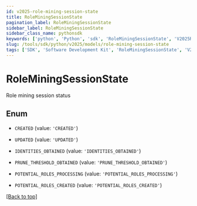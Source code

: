 ```yaml
---
id: v2025-role-mining-session-state
title: RoleMiningSessionState
pagination_label: RoleMiningSessionState
sidebar_label: RoleMiningSessionState
sidebar_class_name: pythonsdk
keywords: ['python', 'Python', 'sdk', 'RoleMiningSessionState', 'V2025RoleMiningSessionState'] 
slug: /tools/sdk/python/v2025/models/role-mining-session-state
tags: ['SDK', 'Software Development Kit', 'RoleMiningSessionState', 'V2025RoleMiningSessionState']
---
```


# RoleMiningSessionState

Role mining session status

## Enum

* `CREATED` (value: `'CREATED'`)

* `UPDATED` (value: `'UPDATED'`)

* `IDENTITIES_OBTAINED` (value: `'IDENTITIES_OBTAINED'`)

* `PRUNE_THRESHOLD_OBTAINED` (value: `'PRUNE_THRESHOLD_OBTAINED'`)

* `POTENTIAL_ROLES_PROCESSING` (value: `'POTENTIAL_ROLES_PROCESSING'`)

* `POTENTIAL_ROLES_CREATED` (value: `'POTENTIAL_ROLES_CREATED'`)

[[Back to top]](#) 

